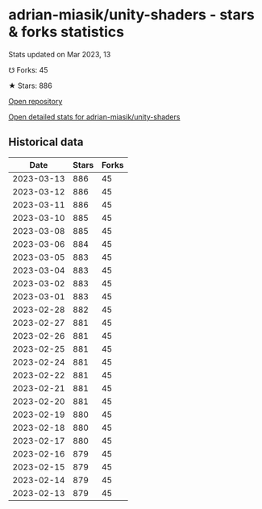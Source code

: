 # adrian-miasik/unity-shaders - stars & forks statistics

Stats updated on Mar 2023, 13

☋ Forks: 45

★ Stars: 886

[Open repository](https://github.com/adrian-miasik/unity-shaders)

[Open detailed stats for adrian-miasik/unity-shaders](https://reviewgithub.com/rep/adrian-miasik/unity-shaders)

## Historical data
| Date | Stars | Forks |
|------|-------|-------|
| 2023-03-13 | 886 | 45 | 
| 2023-03-12 | 886 | 45 | 
| 2023-03-11 | 886 | 45 | 
| 2023-03-10 | 885 | 45 | 
| 2023-03-08 | 885 | 45 | 
| 2023-03-06 | 884 | 45 | 
| 2023-03-05 | 883 | 45 | 
| 2023-03-04 | 883 | 45 | 
| 2023-03-02 | 883 | 45 | 
| 2023-03-01 | 883 | 45 | 
| 2023-02-28 | 882 | 45 | 
| 2023-02-27 | 881 | 45 | 
| 2023-02-26 | 881 | 45 | 
| 2023-02-25 | 881 | 45 | 
| 2023-02-24 | 881 | 45 | 
| 2023-02-22 | 881 | 45 | 
| 2023-02-21 | 881 | 45 | 
| 2023-02-20 | 881 | 45 | 
| 2023-02-19 | 880 | 45 | 
| 2023-02-18 | 880 | 45 | 
| 2023-02-17 | 880 | 45 | 
| 2023-02-16 | 879 | 45 | 
| 2023-02-15 | 879 | 45 | 
| 2023-02-14 | 879 | 45 | 
| 2023-02-13 | 879 | 45 | 

